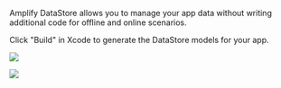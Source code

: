 Amplify DataStore allows you to manage your app data without writing additional code for offline and online scenarios.

Click "Build" in Xcode to generate the DataStore models for your app.

![](/images/swift_step5_1_lowres.png)


![](/images/swift_step5_2_lowres.png)